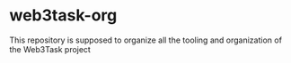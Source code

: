 # web3task-org
This repository is supposed to organize all the tooling and organization of the Web3Task project

